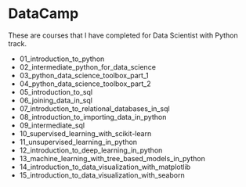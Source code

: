 # DataCamp

These are courses that I have completed for Data Scientist with Python track. 

- 01_introduction_to_python
- 02_intermediate_python_for_data_science
- 03_python_data_science_toolbox_part_1
- 04_python_data_science_toolbox_part_2
- 05_introduction_to_sql
- 06_joining_data_in_sql
- 07_introduction_to_relational_databases_in_sql
- 08_introduction_to_importing_data_in_python
- 09_intermediate_sql
- 10_supervised_learning_with_scikit-learn
- 11_unsupervised_learning_in_python
- 12_introduction_to_deep_learning_in_python
- 13_machine_learning_with_tree_based_models_in_python
- 14_introduction_to_data_visualization_with_matplotlib
- 15_introduction_to_data_visualization_with_seaborn
